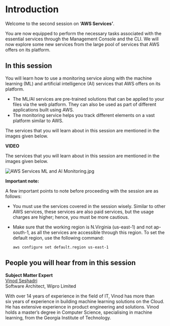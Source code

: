 # Introduction

Welcome to the second session on **‘AWS Services’**.

You are now equipped to perform the necessary tasks associated with the essential services through the Management Console and the CLI. We will now explore some new services from the large pool of services that AWS offers on its platform.

## In this session

You will learn how to use a monitoring service along with the machine learning (ML) and artificial intelligence (AI) services that AWS offers on its platform.

- The ML/AI services are pre-trained solutions that can be applied to your files via the web platform. They can also be used as part of different applications built using AWS.
- The monitoring service helps you track different elements on a vast platform similar to AWS.

The services that you will learn about in this session are mentioned in the images given below.

**VIDEO**

The services that you will learn about in this session are mentioned in the images given below.

![AWS Services ML and AI Monitoring.jpg](https://i.ibb.co/p67BHpH/AWS-Services-ML-and-AI-Monitoring.jpg)

**Important note:**

A few important points to note before proceeding with the session are as follows:

- You must use the services covered in the session wisely. Similar to other AWS services, these services are also paid services, but the usage charges are higher; hence, you must be more cautious.
- Make sure that the working region is N.Virginia (us-east-1) and not ap-south-1, as all the services are accessible through this region. To set the default region, use the following command:

    `aws configure set default.region us-east-1`

## People you will hear from in this session

**Subject Matter Expert**  
[Vinod Seshadri](https://www.linkedin.com/in/vinod-seshadri-94543714/)  
Software Architect, Wipro Limited

With over 14 years of experience in the field of IT, Vinod has more than six years of experience in building machine learning solutions on the Cloud. He has extensive experience in product engineering and solutions. Vinod holds a master’s degree in Computer Science, specialising in machine learning, from the Georgia Institute of Technology.
